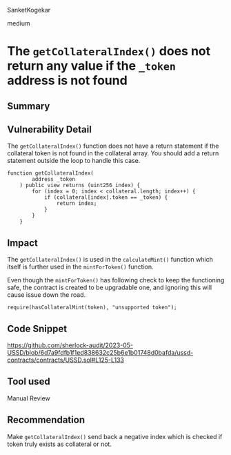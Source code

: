 SanketKogekar

medium

# The `getCollateralIndex()` does not return any value if the `_token` address is not found

## Summary

## Vulnerability Detail
The `getCollateralIndex()` function does not have a return statement if the collateral token is not found in the collateral array. You should add a return statement outside the loop to handle this case.

```solidity
function getCollateralIndex(
        address _token
    ) public view returns (uint256 index) {
        for (index = 0; index < collateral.length; index++) {
            if (collateral[index].token == _token) {
                return index;
            }
        }
    }
```
## Impact
The `getCollateralIndex()` is used in the `calculateMint()` function which itself is further used in the `mintForToken()` function.

Even though the `mintForToken()` has following check to keep the functioning safe, the contract is created to be upgradable one, and ignoring this will cause issue down the road.

```solidity
require(hasCollateralMint(token), "unsupported token");
```

## Code Snippet
https://github.com/sherlock-audit/2023-05-USSD/blob/6d7a9fdfb1f1ed838632c25b6e1b01748d0bafda/ussd-contracts/contracts/USSD.sol#L125-L133

## Tool used

Manual Review

## Recommendation
Make `getCollateralIndex()` send back a negative index which is checked if token truly exists as collateral or not.
